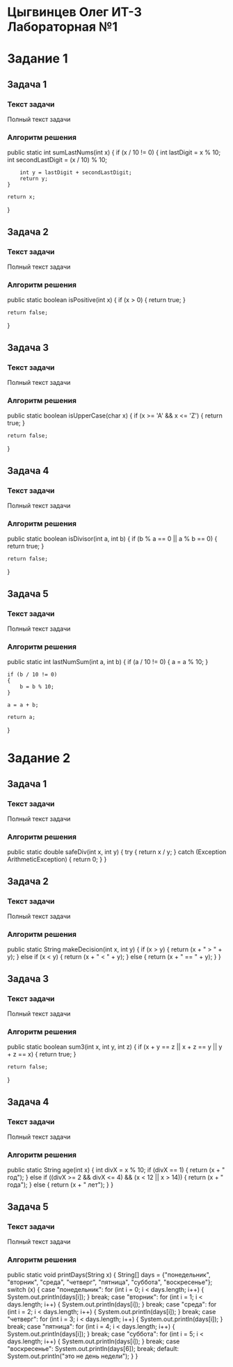 # Цыгвинцев Олег ИТ-3 Лабораторная №1

# Задание 1
## Задача 1
### Текст задачи
Полный текст задачи
### Алгоритм решения
public static int sumLastNums(int x) {
    if (x / 10 != 0) {
        int lastDigit = x % 10;
        int secondLastDigit = (x / 10) % 10;

        int y = lastDigit + secondLastDigit;
        return y;
    }

    return x;
}

## Задача 2
### Текст задачи
Полный текст задачи
### Алгоритм решения
public static boolean isPositive(int x) {
    if (x > 0) {
        return true;
    }

    return false;
}

## Задача 3
### Текст задачи
Полный текст задачи
### Алгоритм решения
public static boolean isUpperCase(char x) {
    if (x >= 'A' && x <= 'Z') {
        return true;
    }

    return false;
}

## Задача 4
### Текст задачи
Полный текст задачи
### Алгоритм решения
public static boolean isDivisor(int a, int b) {
    if (b % a == 0 || a % b == 0) {
        return true;
    }

    return false;
}

## Задача 5
### Текст задачи
Полный текст задачи
### Алгоритм решения
public static int lastNumSum(int a, int b) {
    if (a / 10 != 0) {
        a = a % 10;
    }

    if (b / 10 != 0)
    {
        b = b % 10;
    }

    a = a + b;

    return a;
}

# Задание 2
## Задача 1
### Текст задачи
Полный текст задачи
### Алгоритм решения
public static double safeDiv(int x, int y) {
    try {
        return x / y;
    } catch (Exception ArithmeticException) {
        return 0;
    }
}

## Задача 2
### Текст задачи
Полный текст задачи
### Алгоритм решения
public static String makeDecision(int x, int y) {
    if (x > y) {
        return (x + " > " + y);
    }
    else if (x < y) {
        return (x + " < " + y);
    }
    else {
        return (x + " == " + y);
    }
}

## Задача 3
### Текст задачи
Полный текст задачи
### Алгоритм решения
public static boolean sum3(int x, int y, int z) {
    if (x + y == z || x + z == y || y + z == x) {
        return true;
    }

    return false;
}

## Задача 4
### Текст задачи
Полный текст задачи
### Алгоритм решения
public static String age(int x) {
    int divX = x % 10;
    if (divX == 1) {
        return (x + " год");
    }
    else if ((divX >= 2 && divX <= 4) && (x < 12 || x > 14)) {
        return (x + " года");
    }
    else {
        return (x + " лет");
    }
}

## Задача 5
### Текст задачи
Полный текст задачи
### Алгоритм решения
public static void printDays(String x) {
    String[] days = {"понедельник", "вторник", "среда", "четверг", "пятница", "суббота", "воскресенье"};
    switch (x) {
        case "понедельник":
            for (int i = 0; i < days.length; i++) {
                System.out.println(days[i]);
            }
            break;
        case "вторник":
            for (int i = 1; i < days.length; i++) {
                System.out.println(days[i]);
            }
            break;
        case "среда":
            for (int i = 2; i < days.length; i++) {
                System.out.println(days[i]);
            }
            break;
        case "четверг":
            for (int i = 3; i < days.length; i++) {
                System.out.println(days[i]);
            }
            break;
        case "пятница":
            for (int i = 4; i < days.length; i++) {
                System.out.println(days[i]);
            }
            break;
        case "суббота":
            for (int i = 5; i < days.length; i++) {
                System.out.println(days[i]);
            }
            break;
        case "воскресенье":
            System.out.println(days[6]);
            break;
        default:
            System.out.println("это не день недели");
    }
}